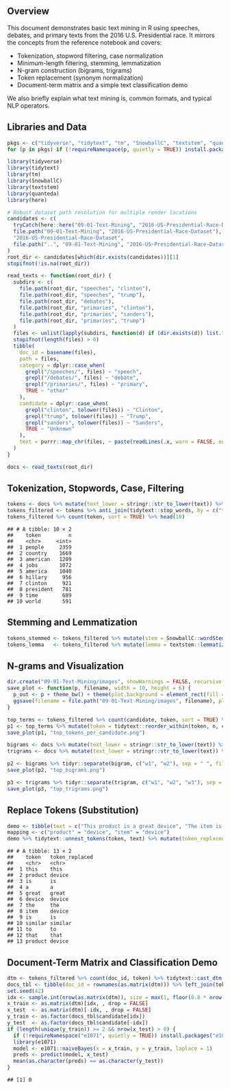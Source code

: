 ## Overview

This document demonstrates basic text mining in R using speeches,
debates, and primary texts from the 2016 U.S. Presidential race. It
mirrors the concepts from the reference notebook and covers:

- Tokenization, stopword filtering, case normalization
- Minimum-length filtering, stemming, lemmatization
- N-gram construction (bigrams, trigrams)
- Token replacement (synonym normalization)
- Document-term matrix and a simple text classification demo

We also briefly explain what text mining is, common formats, and typical
NLP operators.

## Libraries and Data

``` r
pkgs <- c("tidyverse", "tidytext", "tm", "SnowballC", "textstem", "quanteda", "here")
for (p in pkgs) if (!requireNamespace(p, quietly = TRUE)) install.packages(p, repos = "https://cloud.r-project.org")

library(tidyverse)
library(tidytext)
library(tm)
library(SnowballC)
library(textstem)
library(quanteda)
library(here)
```

``` r
# Robust dataset path resolution for multiple render locations
candidates <- c(
  tryCatch(here::here("09-01-Text-Mining", "2016-US-Presidential-Race-Dataset"), error = function(e) NA_character_),
  file.path("09-01-Text-Mining", "2016-US-Presidential-Race-Dataset"),
  "2016-US-Presidential-Race-Dataset",
  file.path("..", "09-01-Text-Mining", "2016-US-Presidential-Race-Dataset")
)
root_dir <- candidates[which(dir.exists(candidates))][1]
stopifnot(!is.na(root_dir))

read_texts <- function(root_dir) {
  subdirs <- c(
    file.path(root_dir, "speeches", "clinton"),
    file.path(root_dir, "speeches", "trump"),
    file.path(root_dir, "debates"),
    file.path(root_dir, "primaries", "clinton"),
    file.path(root_dir, "primaries", "sanders"),
    file.path(root_dir, "primaries", "trump")
  )
  files <- unlist(lapply(subdirs, function(d) if (dir.exists(d)) list.files(d, pattern = "\\.txt$", full.names = TRUE) else character()))
  stopifnot(length(files) > 0)
  tibble(
    doc_id = basename(files),
    path = files,
    category = dplyr::case_when(
      grepl("/speeches/", files) ~ "speech",
      grepl("/debates/", files) ~ "debate",
      grepl("/primaries/", files) ~ "primary",
      TRUE ~ "other"
    ),
    candidate = dplyr::case_when(
      grepl("clinton", tolower(files)) ~ "Clinton",
      grepl("trump", tolower(files)) ~ "Trump",
      grepl("sanders", tolower(files)) ~ "Sanders",
      TRUE ~ "Unknown"
    ),
    text = purrr::map_chr(files, ~ paste(readLines(.x, warn = FALSE, encoding = "UTF-8"), collapse = " \n "))
  )
}

docs <- read_texts(root_dir)
```

## Tokenization, Stopwords, Case, Filtering

``` r
tokens <- docs %>% mutate(text_lower = stringr::str_to_lower(text)) %>% tidytext::unnest_tokens(token, text_lower)
tokens_filtered <- tokens %>% anti_join(tidytext::stop_words, by = c("token" = "word")) %>% filter(stringr::str_detect(token, "^[a-z]+$"), nchar(token) >= 3)
tokens_filtered %>% count(token, sort = TRUE) %>% head(10)
```

    ## # A tibble: 10 × 2
    ##    token         n
    ##    <chr>     <int>
    ##  1 people     2359
    ##  2 country    1669
    ##  3 american   1209
    ##  4 jobs       1072
    ##  5 america    1040
    ##  6 hillary     956
    ##  7 clinton     921
    ##  8 president   781
    ##  9 time        689
    ## 10 world       591

## Stemming and Lemmatization

``` r
tokens_stemmed <- tokens_filtered %>% mutate(stem = SnowballC::wordStem(token, language = "en"))
tokens_lemma   <- tokens_filtered %>% mutate(lemma = textstem::lemmatize_words(token))
```

## N-grams and Visualization

``` r
dir.create("09-01-Text-Mining/images", showWarnings = FALSE, recursive = TRUE)
save_plot <- function(p, filename, width = 10, height = 6) {
  p_out <- p + theme_bw() + theme(plot.background = element_rect(fill = "white", color = NA), panel.background = element_rect(fill = "white"))
  ggsave(filename = file.path("09-01-Text-Mining/images", filename), plot = p_out, width = width, height = height, dpi = 150, bg = "white")
}

top_terms <- tokens_filtered %>% count(candidate, token, sort = TRUE) %>% group_by(candidate) %>% slice_max(n, n = 15) %>% ungroup()
p1 <- top_terms %>% mutate(token = tidytext::reorder_within(token, n, candidate)) %>% ggplot(aes(token, n, fill = candidate)) + geom_col(show.legend = FALSE) + facet_wrap(~ candidate, scales = "free_y") + tidytext::scale_x_reordered() + labs(title = "Top tokens per candidate", x = "Token", y = "Frequency") + coord_flip()
save_plot(p1, "top_tokens_per_candidate.png")

bigrams <- docs %>% mutate(text_lower = stringr::str_to_lower(text)) %>% tidytext::unnest_tokens(bigram, text_lower, token = "ngrams", n = 2)
trigrams <- docs %>% mutate(text_lower = stringr::str_to_lower(text)) %>% tidytext::unnest_tokens(trigram, text_lower, token = "ngrams", n = 3)

p2 <- bigrams %>% tidyr::separate(bigram, c("w1", "w2"), sep = " ", fill = "right", remove = FALSE) %>% filter(!is.na(w2)) %>% anti_join(tidytext::stop_words, by = c("w1" = "word")) %>% anti_join(tidytext::stop_words, by = c("w2" = "word")) %>% count(bigram, sort = TRUE) %>% slice_max(n, n = 20) %>% mutate(bigram = reorder(bigram, n)) %>% ggplot(aes(bigram, n)) + geom_col(fill = "steelblue") + coord_flip() + labs(title = "Top bigrams")
save_plot(p2, "top_bigrams.png")

p3 <- trigrams %>% tidyr::separate(trigram, c("w1", "w2", "w3"), sep = " ", fill = "right", remove = FALSE) %>% filter(!is.na(w3)) %>% anti_join(tidytext::stop_words, by = c("w1" = "word")) %>% anti_join(tidytext::stop_words, by = c("w2" = "word")) %>% anti_join(tidytext::stop_words, by = c("w3" = "word")) %>% count(trigram, sort = TRUE) %>% slice_max(n, n = 20) %>% mutate(trigram = reorder(trigram, n)) %>% ggplot(aes(trigram, n)) + geom_col(fill = "seagreen") + coord_flip() + labs(title = "Top trigrams")
save_plot(p3, "top_trigrams.png")
```

## Replace Tokens (Substitution)

``` r
demo <- tibble(text = c("This product is a great device", "The item is similar to that product"))
mapping <- c("product" = "device", "item" = "device")
demo %>% tidytext::unnest_tokens(token, text) %>% mutate(token_replaced = if_else(token %in% names(mapping), mapping[token], token))
```

    ## # A tibble: 13 × 2
    ##    token   token_replaced
    ##    <chr>   <chr>         
    ##  1 this    this          
    ##  2 product device        
    ##  3 is      is            
    ##  4 a       a             
    ##  5 great   great         
    ##  6 device  device        
    ##  7 the     the           
    ##  8 item    device        
    ##  9 is      is            
    ## 10 similar similar       
    ## 11 to      to            
    ## 12 that    that          
    ## 13 product device

## Document-Term Matrix and Classification Demo

``` r
dtm <- tokens_filtered %>% count(doc_id, token) %>% tidytext::cast_dtm(document = doc_id, term = token, value = n)
docs_tbl <- tibble(doc_id = rownames(as.matrix(dtm))) %>% left_join(tokens_filtered %>% distinct(doc_id, candidate), by = "doc_id")
set.seed(42)
idx <- sample.int(nrow(as.matrix(dtm)), size = max(1, floor(0.8 * nrow(as.matrix(dtm)))))
x_train <- as.matrix(dtm)[idx, , drop = FALSE]
x_test  <- as.matrix(dtm)[-idx, , drop = FALSE]
y_train <- as.factor(docs_tbl$candidate[idx])
y_test  <- as.factor(docs_tbl$candidate[-idx])
if (length(unique(y_train)) >= 2 && nrow(x_test) > 0) {
  if (!requireNamespace("e1071", quietly = TRUE)) install.packages("e1071", repos = "https://cloud.r-project.org")
  library(e1071)
  model <- e1071::naiveBayes(x = x_train, y = y_train, laplace = 1)
  preds <- predict(model, x_test)
  mean(as.character(preds) == as.character(y_test))
}
```

    ## [1] 0
